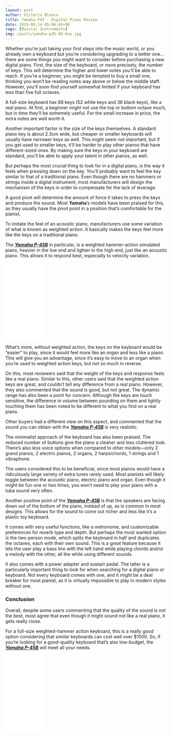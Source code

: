 ```yaml
---
layout: post
author: Victoria Blanco
title: Yamaha P45 - Digital Piano Review
date: 2019-08-14 05:00:45+00
tags: [Musical Instruments]
img: /posts/yamaha-p45-88-key.jpg
---
```


Whether you’re just taking your first steps into the music world, or you already own a keyboard but you’re considering upgrading to a better one… there are some things you might want to consider before purchasing a new digital piano. First, the size of the keyboard, or more precisely, the number of keys. This will determine the higher and lower notes you’ll be able to reach. If you’re a beginner, you might be tempted to buy a small one, thinking you won’t be reading notes way above or below the middle staff. However, you’ll soon find yourself somewhat limited if your keyboard has less than five full octaves.

A full-size keyboard has 88 keys (52 white keys and 36 black keys), like a real piano. At first, a beginner might not use the top or bottom octave much, but in time they’ll be extremely useful. For the small increase in price, the extra notes are well worth it.

Another important factor is the size of the keys themselves. A standard piano key is about 2.3cm wide, but cheaper or smaller keyboards will usually have narrower keys as well. This might seem not important, but if you get used to smaller keys, it’ll be harder to play other pianos that have different-sized ones. By making sure the keys in your keyboard are standard, you’ll be able to apply your talent in other pianos, as well.

But perhaps the most crucial thing to look for in a digital piano, is the way it feels when pressing down on the key. You’ll probably want to feel the key similar to that of a traditional piano. Even though there are no hammers or strings inside a digital instrument, most manufacturers will design the mechanism of the keys in order to compensate for the lack of leverage.

A good pivot will determine the amount of force it takes to press the keys and produce the sound. Most **Yamaha**’s models have been praised for this, as they usually have the pivot point in a position that’s comfortable for the pianist.

To imitate the feel of an acoustic piano, manufacturers use some variation of what is known as weighted action. It basically makes the keys feel more like the keys on a traditional piano.

The [***Yamaha P-45B***](https://www.amazon.com/Yamaha-88-Key-Weighted-Digital-P45B/dp/B00UJ9LNDK/ref=as_li_ss_tl?ie=UTF8&linkCode=ll1&tag=mrpowerscript-20&linkId=efb39a70206386fe095dc917afd29e46&language=en_US) in particular, is a weighted hammer-action simulated piano, heavier in the low end and lighter in the high end, just like an acoustic piano. This allows it to respond best, especially to velocity variation.

<iframe style="width:120px;height:240px;" marginwidth="0" marginheight="0" scrolling="no" frameborder="0" src="//ws-na.amazon-adsystem.com/widgets/q?ServiceVersion=20070822&OneJS=1&Operation=GetAdHtml&MarketPlace=US&source=ss&ref=as_ss_li_til&ad_type=product_link&tracking_id=mrpowerscript-20&language=en_US&marketplace=amazon&region=US&placement=B00UJ9LNDK&asins=B00UJ9LNDK&linkId=5311f18d385181f51a641f8641da4a0a&show_border=true&link_opens_in_new_window=true"></iframe>

What’s more, without weighted action, the keys on the keyboard would be “easier” to play, since it would feel more like an organ and less like a piano. This will give you an advantage, since it’s easy to move to an organ when you’re used to weighted action keys, but not so much in reverse.

On this, most reviewers said that the weight of the keys and response feels like a real piano. Similar to this, other users said that the weighted action keys are great, and couldn’t tell any difference from a real piano. However, they also commented that the sound is good, but not great. The dynamic range has also been a point for concern. Although the keys are touch sensitive, the difference in volume between pounding on them and lightly touching them has been noted to be different to what you find on a real piano.

Other buyers had a different view on this aspect, and commented that the sound you can obtain with the  [***Yamaha P-45B***](https://www.amazon.com/Yamaha-88-Key-Weighted-Digital-P45B/dp/B00UJ9LNDK/ref=as_li_ss_tl?ie=UTF8&linkCode=ll1&tag=mrpowerscript-20&linkId=efb39a70206386fe095dc917afd29e46&language=en_US) is very realistic.

The minimalist approach of the keyboard has also been praised. The reduced number of buttons give the piano a cleaner and less cluttered look. There’s also less voice options when compared to other models—only 2 grand pianos, 2 electric pianos, 2 organs, 2 harpsichords, 1 strings and 1 vibraphone.

The users considered this to be beneficial, since most pianos would have a ridiculously large variety of extra tunes rarely used. Most pianists will likely toggle between the acoustic piano, electric piano and organ. Even though it might be fun one or two times, you won’t need to play your piano with a tuba sound very often.

Another positive point of the  [***Yamaha P-45B***](https://www.amazon.com/Yamaha-88-Key-Weighted-Digital-P45B/dp/B00UJ9LNDK/ref=as_li_ss_tl?ie=UTF8&linkCode=ll1&tag=mrpowerscript-20&linkId=efb39a70206386fe095dc917afd29e46&language=en_US) is that the speakers are facing down out of the bottom of the piano, instead of up, as is common in most designs. This allows for the sound to come out richer and less like it’s a plastic toy keyboard.

It comes with very useful functions, like a metronome, and customizable preferences for reverb type and depth. But perhaps the most wanted option is the two-person mode, which splits the keyboard in half and duplicates the octaves, each with their own sound. This is a great feature because it lets the user play a bass line with the left hand while playing chords and/or a melody with the other, all the while using different sounds.

It also comes with a power adapter and sustain pedal. The latter is a particularly important thing to look for when searching for a digital piano or keyboard. Not every keyboard comes with one, and it might be a deal breaker for most pianist, as it is virtually impossible to play in modern styles without one.

### Conclusion

Overall, despite some users commenting that the quality of the sound is not the best, most agree that even though it might sound not like a real piano, it gets really close.

For a full-size weighted-hammer action keyboard, this is a really good option considering that similar keyboards can cost well over $1000. So, if you’re looking for a good-quality keyboard that’s also low-budget, the  [***Yamaha P-45B***](https://www.amazon.com/Yamaha-88-Key-Weighted-Digital-P45B/dp/B00UJ9LNDK/ref=as_li_ss_tl?ie=UTF8&linkCode=ll1&tag=mrpowerscript-20&linkId=efb39a70206386fe095dc917afd29e46&language=en_US) will meet all your needs.

<iframe style="width:120px;height:240px;" marginwidth="0" marginheight="0" scrolling="no" frameborder="0" src="//ws-na.amazon-adsystem.com/widgets/q?ServiceVersion=20070822&OneJS=1&Operation=GetAdHtml&MarketPlace=US&source=ss&ref=as_ss_li_til&ad_type=product_link&tracking_id=mrpowerscript-20&language=en_US&marketplace=amazon&region=US&placement=B00UJ9LNDK&asins=B00UJ9LNDK&linkId=5311f18d385181f51a641f8641da4a0a&show_border=true&link_opens_in_new_window=true"></iframe>
